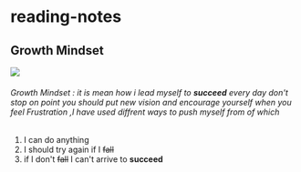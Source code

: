 # reading-notes
## Growth Mindset
![](https://encrypted-tbn0.gstatic.com/images?q=tbn:ANd9GcT8CmC3HYiP0lAAZ6IPuD4URi2tj-pJHFxm9A&usqp=CAU)
###### Growth Mindset : it is mean how i lead myself to **succeed** every day don't stop on point you should put new vision and encourage yourself when you feel Frustration ,I have used diffrent ways to push myself from of which
 
 1. I can do anything 
 2. I should try again if I ~~fall~~ 
 3. if I don't ~~fall~~ I can't arrive to **succeed**
